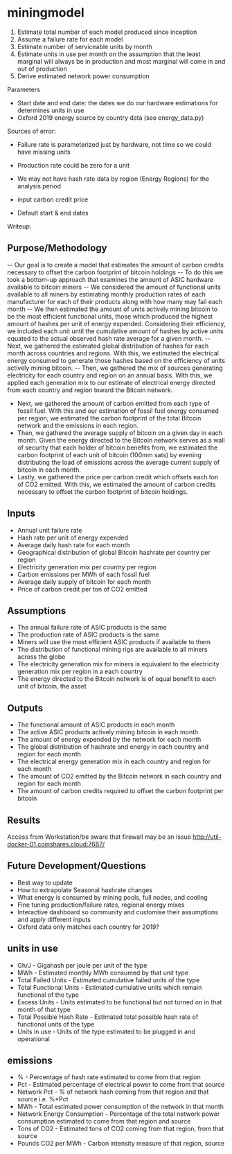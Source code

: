 # miningmodel

1) Estimate total number of each model produced since inception
2) Assume a failure rate for each model
3) Estimate number of serviceable units by month
4) Estimate units in use per month on the assumption that the least marginal will always be in production and most marginal will come in and out of production
5) Derive estimated network power consumption

Parameters
- Start date and end date: the dates we do our hardware estimations for determines units in use
- Oxford 2019 energy source by country data (see energy_data.py)



Sources of error:

- Failure rate is parameterized just by hardware, not time so we could have missing units
- Production rate could be zero for a unit
- We may not have hash rate data by region (Energy Regions) for the analysis period


- input carbon credit price
- Default start & end dates


Writeup:

Purpose/Methodology
---------------------------------
-- Our goal is to create a model that estimates the amount of carbon credits necessary to offset the carbon footprint of bitcoin holdings
-- To do this we took a bottom-up approach that examines the amount of ASIC hardware available to bitcoin miners
-- We considered the amount of functional units available to all miners by estimating monthly production rates of each manufacturer for each of their products along with how many may fail each month
-- We then estimated the amount of units actively mining bitcoin to be the most efficient functional units, those which produced the highest amount of hashes per unit of energy expended. Considering their efficiency, we included each unit until the cumulative amount of hashes by active units equated to the actual observed hash rate average for a given month.
-- Next, we gathered the estimated global distribution of hashes for each month across countries and regions. With this, we estimated the electrical energy consumed to generate those hashes based on the efficiency of units actively mining bitcoin.
-- Then, we gathered the mix of sources generating electricity for each country and region on an annual basis. With this, we applied each generation mix to our estimate of electrical energy directed from each country and region toward the Bitcoin network.
- Next, we gathered the amount of carbon emitted from each type of fossil fuel. With this and our estimation of fossil fuel energy consumed per region, we estimated the carbon footprint of the total Bitcoin network and the emissions in each region. 
- Then, we gathered the average supply of bitcoin on a given day in each month. Given the energy directed to the Bitcoin network serves as a wall of security that each holder of bitcoin benefits from, we estimated the carbon footprint of each unit of bitcoin (100mm sats) by evening distributing the load of emissions across the average current supply of bitcoin in each month.
- Lastly, we gathered the price per carbon credit which offsets each ton of CO2 emitted. With this, we estimated the amount of carbon credits necessary to offset the carbon footprint of bitcoin holdings.


Inputs
-----------
- Annual unit failure rate
- Hash rate per unit of energy expended
- Average daily hash rate for each month
- Geographical distribution of global Bitcoin hashrate per country per region
- Electricity generation mix per country per region
- Carbon emissions per MWh of each fossil fuel
- Average daily supply of bitcoin for each month
- Price of carbon credit per ton of CO2 emitted


Assumptions
--------------------
- The annual failure rate of ASIC products is the same
- The production rate of ASIC products is the same
- Miners will use the most efficient ASIC products if available to them
- The distribution of functional mining rigs are available to all miners across the globe
- The electricity generation mix for miners is equivalent to the electricity generation mix per region in a each country
- The energy directed to the Bitcoin network is of equal benefit to each unit of bitcoin, the asset


Outputs
-------------
- The functional amount of ASIC products in each month
- The active ASIC products actively mining bitcoin in each month
- The amount of energy expended by the network for each month
- The global distribution of hashrate and energy in each country and region for each month
- The electrical energy generation mix in each country and region for each month
- The amount of CO2 emitted by the Bitcoin network in each country and region for each month
- The amount of carbon credits required to offset the carbon footprint per bitcoin


Results
-------------
Access from Workstation/be aware that firewall may be an issue
http://util-docker-01.coinshares.cloud:7687/


Future Development/Questions
---------------------------------------------
- Best way to update
- How to extrapolate Seasonal hashrate changes
- What energy is consumed by mining pools, full nodes, and cooling
- Fine tuning production/failure rates, regional energy mixes
- Interactive dashboard so community and customise their assumptions and apply different inputs
- Oxford data only matches each country for 2019?




units in use
---------------------------------------------

- Gh/J - Gigahash per joule per unit of the type
- MWh - Estimated monthly MWh consumed by that unit type
- Total Failed Units - Estimated cumulative failed units of the type
- Total Functional Units - Estimated cumulative units which remain functional of the type
- Excess Units - Units estimated to be functional but not turned on in that month of that type
- Total Possible Hash Rate - Estimated total possible hash rate of functional units of the type
- Units in use - Units of the type estimated to be plugged in and operational




emissions
---------------------------------------------
- % - Percentage of hash rate estimated to come from that region
- Pct - Estimated percentage of electrical power to come from that source
- Network Pct - % of network hash coming from that region and that source i.e. %*Pct
- MWh - Total estimated power consumption of the network in that month
- Network Energy Consumption - Percentage of the total network power consumption estimated to come from that region and source
- Tons of CO2 - Estimated tons of CO2 coming from that region, from that source
- Pounds CO2 per MWh - Carbon intensity measure of that region, source